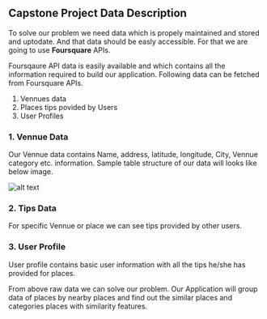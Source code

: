 ## Capstone Project Data Description

To solve our problem we need data which is propely maintained and stored and uptodate. And that data should be easly accessible.
For that we are going to use **Foursquare** APIs.

Foursqaure API data is easily available and which contains all the information required to build our application. Following data can be fetched from Foursquare APIs.
1. Vennues data
2. Places tips povided by Users
3. User Profiles

### 1. Vennue Data
Our Vennue data contains Name, address, latitude, longitude, City, Vennue category etc. information. Sample table structure of our data will looks like below image.

![alt text](https://github.com/shivprasadd8/coursera-capstone-project/blob/master/1.JPG)

### 2. Tips Data
For specific Vennue or place we can see tips provided by other users. 

### 3. User Profile
User profile contains basic user information with all the tips he/she has provided for places.

From above raw data we can solve our problem. Our Application will group data of places by nearby places and find out the similar places and categories places with similarity features.


